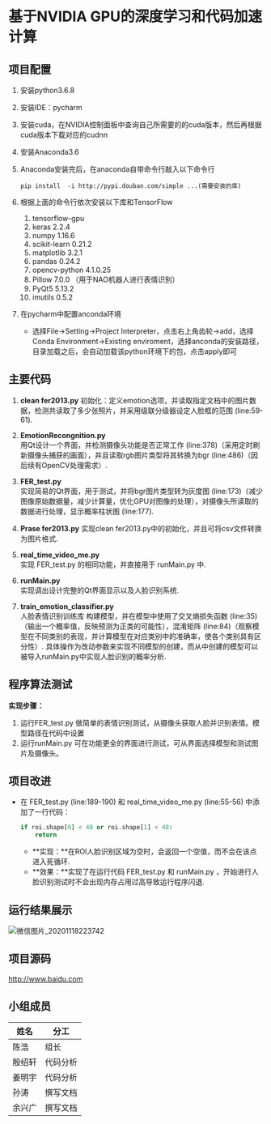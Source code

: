 # 基于NVIDIA GPU的深度学习和代码加速计算

## 项目配置

1. 安装python3.6.8

2. 安装IDE：pycharm

3. 安装cuda，在NVIDIA控制面板中查询自己所需要的的cuda版本，然后再根据cuda版本下载对应的cudnn

4. 安装Anaconda3.6

5. Anaconda安装完后，在anaconda自带命令行敲入以下命令行

    ```shell
   pip install  -i http://pypi.douban.com/simple ...(需要安装的库)
   ```

6. 根据上面的命令行依次安装以下库和TensorFlow

   1. tensorflow-gpu
   2. keras  2.2.4
   3. numpy  1.16.6
   4. scikit-learn  0.21.2
   5. matplotlib  3.2.1
   6. pandas   0.24.2
   7. opencv-python   4.1.0.25
   8. Pillow  7.0.0 （用于NAO机器人进行表情识别）
   9. PyQt5  5.13.2
   10. imutils  0.5.2

7. 在pycharm中配置anconda环境

   * 选择File->Setting->Project Interpreter，点击右上角齿轮->add，选择Conda Environment->Existing enviroment，选择anconda的安装路径，目录加载之后，会自动加载该python环境下的包，点击apply即可



## 主要代码

1. **clean fer2013.py**	
   	初始化：定义emotion选项，并读取指定文档中的图片数据，检测共读取了多少张照片，并采用级联分级器设定人脸框的范围 (line:59-61).

2.  **EmotionRecongnition.py**	
      	用Qt设计一个界面，并检测摄像头功能是否正常工作 (line:378)（采用定时刷新摄像头捕获的画面），并且读取rgb图片类型将其转换为bgr (line:486)（因后续有OpenCV处理需求）.

3. **FER_test.py**	
   	实现简易的Qt界面，用于测试，并将bgr图片类型转为灰度图 (line:173)（减少图像原始数据量，减少计算量，优化GPU对图像的处理），对摄像头所读取的数据进行处理，显示概率柱状图 (line:177).

4. **Prase fer2013.py**	
   	实现clean fer2013.py中的初始化，并且可将csv文件转换为图片格式.
5. **real_time_video_me.py**	
   	实现 FER_test.py 的相同功能，并直接用于 runMain.py 中.
6. **runMain.py**	
   	实现调出设计完整的Qt界面显示以及人脸识别系统.
7. **train_emotion_classifier.py**		
   	人脸表情识别训练库
      	构建模型，并在模型中使用了交叉熵损失函数 (line:35)（输出一个概率值，反映预测为正类的可能性），混淆矩阵 (line:84)（观察模型在不同类别的表现，并计算模型在对应类别中的准确率，使各个类别具有区分性）.
   具体操作为改动参数来实现不同模型的创建，而从中创建的模型可以被导入runMain.py中实现人脸识别的概率分析.

## 程序算法测试

**实现步骤：**

1.  运行FER_test.py 做简单的表情识别测试，从摄像头获取人脸并识别表情。模型路径在代码中设置
2. 运行runMain.py 可在功能更全的界面进行测试，可从界面选择模型和测试图片及摄像头。

## 项目改进

* 在 FER_test.py (line:189-190) 和 real_time_video_me.py (line:55-56) 中添加了一行代码：

  ```python
  if roi.shape[0] < 48 or roi.shape[1] < 48:
      return
  ```

  * **实现：**在ROI人脸识别区域为空时，会返回一个空值，而不会在该点进入死循环.
  * **效果：**实现了在运行代码 FER_test.py 和 runMain.py ，开始进行人脸识别测试时不会出现内存占用过高导致运行程序闪退.

## 运行结果展示

![微信图片_20201118223742](C:\Users\Administrator\Desktop\微信图片_20201118223742.png)

## 项目源码

http://www.baidu.com

## 小组成员

| 姓名   | 分工     |
| ------ | -------- |
| 陈浩   | 组长     |
| 殷绍轩 | 代码分析 |
| 姜明宇 | 代码分析 |
| 孙涛   | 撰写文档 |
| 余兴广 | 撰写文档 |

